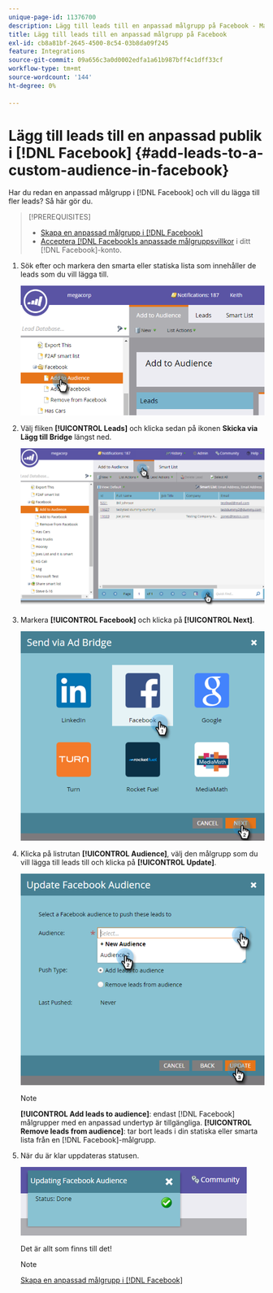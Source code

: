 ```yaml
---
unique-page-id: 11376700
description: Lägg till leads till en anpassad målgrupp på Facebook - Marketo Docs - produktdokumentation
title: Lägg till leads till en anpassad målgrupp på Facebook
exl-id: cb8a81bf-2645-4500-8c54-03b8da09f245
feature: Integrations
source-git-commit: 09a656c3a0d0002edfa1a61b987bff4c1dff33cf
workflow-type: tm+mt
source-wordcount: '144'
ht-degree: 0%

---
```


# Lägg till leads till en anpassad publik i [!DNL Facebook] {#add-leads-to-a-custom-audience-in-facebook}

Har du redan en anpassad målgrupp i [!DNL Facebook] och vill du lägga till fler leads? Så här gör du.

>[!PREREQUISITES]
>
>* [Skapa en anpassad målgrupp i [!DNL Facebook]](/help/marketo/product-docs/demand-generation/facebook/create-a-custom-audience-in-facebook.md)
>* [Acceptera  [!DNL Facebook]s anpassade målgruppsvillkor](https://www.facebook.com/ads/manage/customaudiences/tos.php) i ditt [!DNL Facebook]-konto.
>

1. Sök efter och markera den smarta eller statiska lista som innehåller de leads som du vill lägga till.

   ![](assets/one.png)

1. Välj fliken **[!UICONTROL Leads]** och klicka sedan på ikonen **Skicka via Lägg till Bridge** längst ned.

   ![](assets/two-1.png)

1. Markera **[!UICONTROL Facebook]** och klicka på **[!UICONTROL Next]**.

   ![](assets/three.png)

1. Klicka på listrutan **[!UICONTROL Audience]**, välj den målgrupp som du vill lägga till leads till och klicka på **[!UICONTROL Update]**.

   ![](assets/4.png)

   >[!NOTE]
   >
   >**[!UICONTROL Add leads to audience]**: endast [!DNL Facebook] målgrupper med en anpassad undertyp är tillgängliga.
   >**[!UICONTROL Remove leads from audience]**: tar bort leads i din statiska eller smarta lista från en [!DNL Facebook]-målgrupp.

1. När du är klar uppdateras statusen.

   ![](assets/five-1.png)

   Det är allt som finns till det!

   >[!NOTE]
   >
   >[Skapa en anpassad målgrupp i [!DNL Facebook]](/help/marketo/product-docs/demand-generation/facebook/create-a-custom-audience-in-facebook.md)
